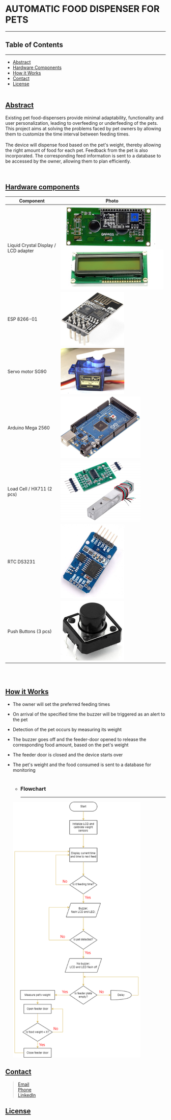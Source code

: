 # AUTOMATIC FOOD DISPENSER FOR PETS

---
## Table of Contents
---
 * [Abstract](https://github.com/Bernitarist/AUTOMATIC-FOOD-DISPENSER-FOR-PETS#abstract)
 * [Hardware Components](https://github.com/Bernitarist/AUTOMATIC-FOOD-DISPENSER-FOR-PETS#hardware-components)
 * [How it Works](https://github.com/Bernitarist/AUTOMATIC-FOOD-DISPENSER-FOR-PETS#how-it-works)
 * [Contact](https://github.com/Bernitarist/AUTOMATIC-FOOD-DISPENSER-FOR-PETS#contact)
 * [License](https://github.com/Bernitarist/AUTOMATIC-FOOD-DISPENSER-FOR-PETS#license) <br><br>


## [Abstract](#heading-3)

Existing pet food-dispensers provide minimal adaptability, functionality and user personalization, leading to overfeeding or underfeeding of the pets. This project aims at solving the problems faced by pet owners by allowing them to customize the time interval between feeding times. <br><br>The device will dispense food based on the pet's weight, thereby allowing the right amount of food for each pet. Feedback from the pet is also incorporated. The corresponding feed information is sent to a database to be accessed by the owner, allowing them to plan efficiently. 

 <br> 

## [Hardware components](#heading-3)

| **Component**                        | **Photo**                                                                       |
| ------------------------------------ | ------------------------------------------------------------------------------- |
| Liquid Crystal Display / LCD adapter | <img src="Photos/lcd1.jpg" width="300"> <img src="Photos/lcd2.png" width="350"> |
| ESP 8266-01                          | <img src="Photos/esp.jpg" width="200">                                          |
| Servo motor SG90                     | <img src="Photos/servo.jpg" width="200">                                        |
| Arduino Mega 2560                    | <img src="Photos/mega.jpg" width="250">                                         |
| Load Cell / HX711 (2 pcs)            | <img src="Photos/loadcell.jpg" width="250">                                     |
| RTC DS3231                           | <img src="Photos/rtc.jpg" width="200">                                          |
| Push Buttons (3 pcs)                 | <img src="Photos/push.jpg" width="200">                                         |

<br><br>
## [How it Works](#heading-3)
  
 * The owner will set the preferred feeding times
 * On arrival of the specified time the buzzer will be triggered as an alert to the pet
 * Detection of the pet occurs by measuring its weight 
 * The buzzer goes off and the feeder-door opened to release the corresponding food amount, based on the pet's weight
 * The feeder door is closed and the device starts over
 * The pet's weight and the food consumed is sent to a database for monitoring <br><br>

   * ### Flowchart
     --- 
    <img src="Photos/flowchart.png" width="400"> <br>

## [Contact](#heading-3)

> [Email](berniemukonesi@gmail.com "berniemukonesi@gmail.com") <br>
> [Phone](+254713187640 "+254 713187640") <br>
> [LinkedIn](linkedin.com/in/bernice-mukonesi-a9410618a "linkedin.com/in/bernice-mukonesi-a9410618a") <br>

## [License](#heading-3)